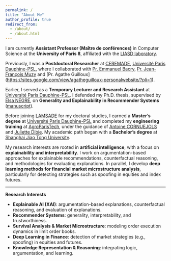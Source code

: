 ```yaml
---
permalink: /
title: "About Me"
author_profile: true
redirect_from: 
  - /about/
  - /about.html
---
```

I am currently **Assistant Professor (Maître de conférences)** in Computer Science at the **University of Paris 8**, affiliated with the [LIASD laboratory](https://www.univ-paris8.fr/UR-Laboratoire-d-Intelligence-Artificielle-et-Semantique-des-Donnees-LIASD).

Previously, I was a **Postdoctoral Researcher** at [CEREMADE](https://www.ceremade.dauphine.fr/fr.html), [Université Paris Dauphine-PSL](https://dauphine.psl.eu/en/), where I collaborated with [Pr. Emmanuel Bacry](http://www.cmap.polytechnique.fr/~bacry/), [Pr. Jean-François Muzy](https://www.linkedin.com/in/jf-muzy-a2b9b241/?originalSubdomain=fr) and [Pr. Agathe Guilloux] (https://sites.google.com/view/agatheguilloux-personalwebsite/?pli=1). 

Earlier, I served as a **Temporary Lecturer and Research Assistant** at [Université Paris Dauphine-PSL](https://dauphine.psl.eu/en/). I defended my Ph.D. thesis, supervised by [Elsa NEGRE](https://www.lamsade.dauphine.fr/~negre/), on **Generality and Explainability in Recommender Systems** ([manuscript](https://www.theses.fr/2023UPSLD036)).

Before joining [LAMSADE](https://www.lamsade.dauphine.fr/en.html) for my doctoral studies, I earned a **Master’s degree** at [Université Paris Dauphine-PSL](https://dauphine.psl.eu/en/) and completed my **engineering training** at [AgroParisTech](https://synapses.agroparistech.fr/catalogue/2022-2023/parcours/201/IDF3A-IODAA-de-l-information-a-la-decision-par-l-analyse-et-l-apprentissage), under the guidance of [Antoine CORNUEJOLS](https://www6.inrae.fr/mia-paris/Equipes/Membres/Antoine-Cornuejols) and [Juliette Dibie](https://www6.inrae.fr/mia-paris/Equipes/Membres/Juliette-Dibie). My academic path began with a **Bachelor’s degree** at [Shanghai Jiao Tong University](https://en.sjtu.edu.cn/).

My research interests are rooted in **artificial intelligence**, with a focus on **explainability and interpretability**. I work on argumentation-based approaches for explainable recommendations, counterfactual reasoning, and methodologies for evaluating explanations. In parallel, I develop **deep learning methods for financial market microstructure analysis**, particularly for detecting strategies such as spoofing in equities and index futures.

---

**Research Interests**

* **Explainable AI (XAI)**: argumentation-based explanations, counterfactual reasoning, and evaluation of explanations.
* **Recommender Systems**: generality, interpretability, and trustworthiness.
* **Survival Analysis & Market Microstructure**: modeling order execution dynamics in limit order books.
* **Deep Learning in Finance**: detection of market strategies (e.g., spoofing) in equities and futures.
* **Knowledge Representation & Reasoning**: integrating logic, argumentation, and learning.
